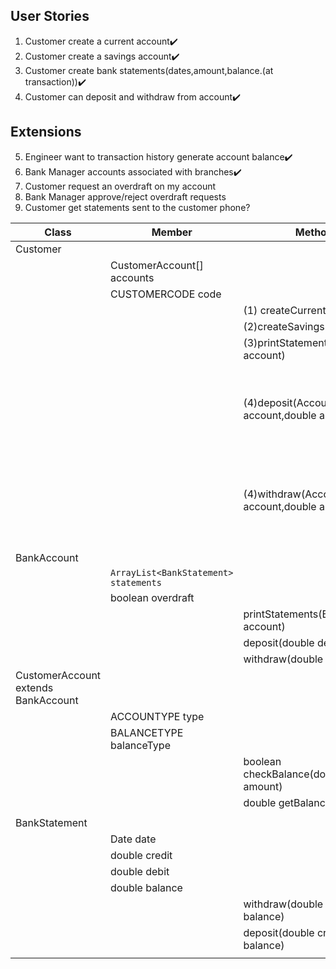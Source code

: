 ## User Stories

1. Customer create a current account✔️
2. Customer create a savings account✔️
3. Customer create bank statements(dates,amount,balance.(at transaction))✔️
4. Customer can deposit and withdraw from account✔️

## Extensions

5. Engineer want to transaction history generate account balance✔️
6. Bank Manager accounts associated with branches✔️
7. Customer request an overdraft on my account
8. Bank Manager approve/reject overdraft requests
9. Customer get statements sent to the customer phone?

| Class                               | Member                                | Method                                     | Scenario                                     | Output  |
|-------------------------------------|---------------------------------------|--------------------------------------------|----------------------------------------------|---------|
| Customer                            |                                       |                                            |                                              |         |
|                                     | CustomerAccount[] accounts            |                                            |                                              |         |
|                                     | CUSTOMERCODE code                     |                                            |                                              |         | 
|                                     |                                       | (1) createCurrent()                        | if exists                                    | false   |
|                                     |                                       | (2)createSavings()                         | if exists                                    | false   |
|                                     |                                       | (3)printStatement(Account account)         |                                              | void    |
|                                     |                                       | (4)deposit(Account account,double amount)  | true if account exists and amount make sense | boolean |
|                                     |                                       | (4)withdraw(Account account,double amount) | true if account exists and amount make sense | boolean |
|                                     |                                       |                                            |                                              |         |
| BankAccount                         |                                       |                                            |                                              |         |
|                                     | `ArrayList<BankStatement> statements` |                                            |                                              |         |
|                                     | boolean overdraft                     |                                            |                                              |         |
|                                     |                                       | printStatements(BankAccount account)       |                                              |         |
|                                     |                                       | deposit(double deposit)                    |                                              |         |
|                                     |                                       | withdraw(double withdraw)                  |                                              |         |
| CustomerAccount extends BankAccount |                                       |                                            |                                              |         |
|                                     | ACCOUNTYPE type                       |                                            |                                              |         |
|                                     | BALANCETYPE balanceType               |                                            |                                              |         |
|                                     |                                       | boolean checkBalance(double amount)        |                                              |         |
|                                     |                                       | double getBalance()                        |                                              |         |
|                                     |                                       |                                            |                                              |         |
| BankStatement                       |                                       |                                            |                                              |         |
|                                     | Date date                             |                                            |                                              |         |
|                                     | double credit                         |                                            |                                              |         |
|                                     | double debit                          |                                            |                                              |         |
|                                     | double balance                        |                                            |                                              |         |
|                                     |                                       | withdraw(double debit,double balance)      |                                              |         |
|                                     |                                       | deposit(double credit,double balance)      |                                              |         |
|                                     |                                       |                                            |                                              |         |
